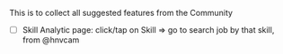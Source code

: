 This is to collect all suggested features from the Community
- [ ] Skill Analytic page: click/tap on Skill => go to search job by that skill, from @hnvcam